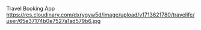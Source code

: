 Travel Booking App
https://res.cloudinary.com/dxrygyw5d/image/upload/v1713621780/travelife/user/65e37174b0e7527a1ad579b6.jpg
